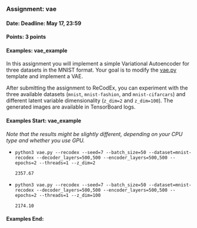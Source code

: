 ### Assignment: vae
#### Date: Deadline: May 17, 23:59
#### Points: 3 points
#### Examples: vae_example

In this assignment you will implement a simple Variational Autoencoder
for three datasets in the MNIST format. Your goal is to modify the
[vae.py](https://github.com/ufal/npfl114/tree/master/labs/10/vae.py)
template and implement a VAE.

After submitting the assignment to ReCodEx, you can experiment with the three
available datasets (`mnist`, `mnist-fashion`, and `mnist-cifarcars`) and
different latent variable dimensionality (`z_dim=2` and `z_dim=100`).
The generated images are available in TensorBoard logs.

#### Examples Start: vae_example
_Note that the results might be slightly different, depending on your CPU type and whether you use GPU._

- `python3 vae.py --recodex --seed=7 --batch_size=50 --dataset=mnist-recodex --decoder_layers=500,500 --encoder_layers=500,500 --epochs=2 --threads=1 --z_dim=2`
  ```
  2357.67
  ```
- `python3 vae.py --recodex --seed=7 --batch_size=50 --dataset=mnist-recodex --decoder_layers=500,500 --encoder_layers=500,500 --epochs=2 --threads=1 --z_dim=100`
  ```
  2174.10
  ```
#### Examples End:
